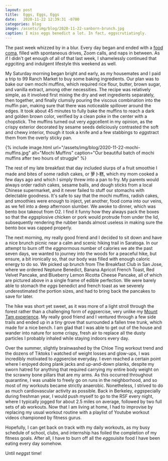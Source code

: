 ```yaml
---
layout: post
title:  Eggs, Eggs, Eggs
date:   2020-11-22 12:39:31 -0700
categories: blog
image: /assets/img/blog/2020-11-22-sanborn-brunch.jpg
caption: I miss eggs benedict a lot. In fact, eggscrutiatingly.
---
```

The past week whizzed by in a blur. Every day began and ended with a [food coma](/blog/2020/11/15/food-comas-parking-tickets.html), filled with spontaneous drives, Zoom calls, and naps in between. As if I didn't get enough of all of that last week, I shamelessly continued that *egg*citing and indulgent lifestyle this weekend as well.

My Saturday morning began bright and early, as my housemates and I paid a trip to 99 Ranch Market to buy some baking ingredients. Our plan was to bake our own mochi muffins, which required rice flour, butter, brown sugar, and vanilla extract, among other necessities. The recipe was relatively simple, as it involved first mixing the dry and wet ingredients separately, then together, and finally clumsily pouring the viscous combination into the muffin pan, making sure that there was noticeable spillover around the edges. It took about 45 minutes to fully bake the muffins to reach a dark and golden brown color, verified by a clean poke in the center with a chopstick. The muffins turned out very *egg*cellent in my opinion, as the crispy exterior decorated by sesame seeds deliciously contrasted the soft and chewy interior, though it took a knife and a few stabbings to *eggs*tract them from the overly sticky pan.

{% include image.html url="/assets/img/blog/2020-11-22-mochi-muffins.jpg" alt="Mochi Muffins" caption="Our beautiful batch of mochi muffins after two hours of struggle" %}

The rest of my late breakfast that day included slurps of a fruit smoothie I made and bites of some radish cakes, or 萝卜糕, which my mom cooked a few days ago and which I simply threw into a pan to fry. My parents would always order radish cakes, sesame balls, and dough sticks from a local Chinese supermarket, and it never failed to stuff our stomachs with delectable goodness. It's safe to say that the mochi muffins, radish cakes, and smoothies were enough to inject, yet another, food coma into our veins, as we fell into a deep afternoon slumber. We awoke to dinner, which was bento box takeout from O2. I find it funny how they always pack the boxes so that the *eggs*plosive chicken or pork would protrude from under the lid, subsequently rendering the rubber bands almost useless in making sure the bento box was capped properly.

The next morning, my really good friend and I decided to sit down and have a nice brunch picnic near a calm and scenic hiking trail in Saratoga. In our attempt to burn off the *egg*normous number of calories we ate the past seven days, we wanted to journey into the woods for a peaceful hike, but ensure, a bit ironically so, that our body was filled with enough caloric energy to do so. We picked up brunch from The Breakfast Club in San Jose, where we ordered Neptune Benedict, Banana Apricot French Toast, Red Velvet Pancake, and Blueberry Lemon Ricotta Cheese Pancake, all of which are pictured above in a single frame of edible perfection. We were barely able to stomach the *eggs* benedict and french toast as we severely underestimated the portion sizes, and had to bring back the pancakes to save for later.

The hike was short yet sweet, as it was more of a light stroll through the forest rather than a challenging form of *eggs*ercise, very unlike my [Mount Tam experience](/blog/2020/10/18/mount-tam.html). My really good friend and I ventured through a few side trails and ended up in a tiny grove that surrounded a fallen tree trunk, which made for a nice bench. I am glad that I was able to get out of the house and wander into nature for some crispy, fresh air to replace all the dusty particles I probably inhaled while staying indoors every day.

Over the summer, slightly brainwashed by the Chloe Ting workout trend and the dozens of Tiktoks I watched of weight losses and glow-ups, I was incredibly motivated to *eggs*ercise everyday. I even reached a certain point where I enjoyed doing plank jacks and up-and-down planks, despite my sworn hatred for anything that required carrying my entire body weight on the scrawny bone pillars that are my arms. As this occurred throughout quarantine, I was unable to freely go on runs in the neighborhood, and so most of my workouts became strictly anaerobic. Nonetheless, I strived to do as much cardiovascular activity as possible. Back in Berkeley, *eggs*pecially during freshman year, I would push myself to go to the RSF every night, where I typically jogged for about 2.5 miles on average, followed by two full sets of ab workouts. Now that I am living at home, I had to improvise by replacing my usual workout routine with a playlist of Youtube workout videos championed by fitness gurus.

Hopefully, I can get back on track with my daily workouts, as my busy schedule of school, clubs, and internship has foiled the completion of my fitness goals. After all, I have to burn off all the *eggs*uisite food I have been eating every day somehow.

Until n*eggs*t time!
